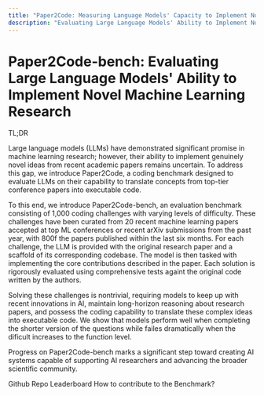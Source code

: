 ```yaml
---
title: "Paper2Code: Measuring Language Models' Capacity to Implement Novel Machine Learning Research Ideas"
description: "Evaluating Large Language Models' Ability to Implement Novel Machine Learning Research"
---
```



# Paper2Code-bench: Evaluating Large Language Models' Ability to Implement Novel Machine Learning Research




TL;DR


Large language models (LLMs) have demonstrated significant promise in machine learning research; however, their ability to implement genuinely novel ideas from recent academic papers remains uncertain. To address this gap, we introduce Paper2Code, a coding benchmark designed to evaluate LLMs on their capability to translate concepts from top-tier conference papers into executable code.

To this end, we introduce Paper2Code-bench, an evaluation benchmark consisting of 1,000 coding challenges with varying levels of difficulty. These challenges have been curated from 20 recent machine learning papers accepted at top ML conferences or recent arXiv submissions from the past year, with 800f the papers published within the last six months. For each challenge, the LLM is provided with the original research paper and a scaffold of its corresponding codebase. The model is then tasked with implementing the core contributions described in the paper. Each solution is rigorously evaluated using comprehensive tests againt the original code written by the authors.

Solving these challenges is nontrivial, requiring models to keep up with recent innovations in AI, maintain long-horizon reasoning about research papers, and possess the coding capability to translate these complex ideas into executable code. We show that models perform well when completing the shorter version of the questions while failes dramatically when the dificult increases to the function level.

 Progress on Paper2Code-bench marks a significant step toward creating AI systems capable of supporting AI researchers and advancing the broader scientific community.



Github Repo
Leaderboard
How to contribute to the Benchmark?